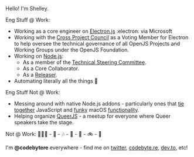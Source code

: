 Hello! I'm Shelley.

Eng Stuff @ Work:

* Working as a core engineer on [Electron.js](https://github.com/electron/electron) :electron: via Microsoft
* Working with the [Cross Project Council](https://github.com/openjs-foundation/cross-project-council) as a Voting Member for Electron to help oversee the technical governance of all OpenJS Projects and Working Groups under the OpenJS Foundation.
* Working on [Node.js](https://github.com/nodejs/node):
  * As a member of the [Technical Steering Committee](https://github.com/nodejs/TSC).
  * As a Core Collaborator.
  * As a [Releaser](https://github.com/nodejs/Release).
* Automating literally all the things 🤖

Eng Stuff Not @ Work:

* Messing around with native Node.js addons - particularly ones that [tie together](https://github.com/codebytere/node-mac-permissions) JavaScript and [funky](https://github.com/codebytere/node-mac-contacts) macOS [functionality](https://github.com/codebytere/node-mac-userdefaults).
* Helping organize [QueerJS](https://queerjs.com/) - a meetup for everyone where Queer speakers take the stage.

Not @ Work: 🏃🏻‍♀️ - :book: - 🎶 - 🏁 - 🌁 - 🚲 - 🌿

I'm  **@codebytere** everywhere - find me on [twitter](https://twitter.com/codebytere), [codebyte.re](http://codebyte.re), [dev.to](https://dev.to/codebytere), etc!
